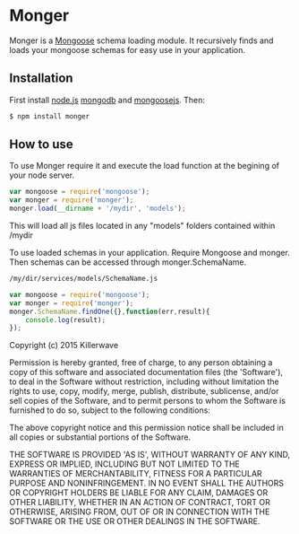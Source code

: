 # Monger

Monger is a [Mongoose](http://mongoosejs.com/) schema loading module. It recursively finds and loads your mongoose schemas for easy use in your application.

## Installation

First install [node.js](http://nodejs.org/) [mongodb](http://www.mongodb.org/downloads) and [mongoosejs](http://mongoosejs.com/). Then:

```sh
$ npm install monger
```

## How to use

To use Monger require it and execute the load function at the begining of your node server.

```js
var mongoose = require('mongoose');
var monger = require('monger');
monger.load(__dirname + '/mydir', 'models');
```

This will load all js files located in any "models" folders contained within /mydir

To use loaded schemas in your application. Require Mongoose and monger.
Then schemas can be accessed through monger.SchemaName.

```sh
/my/dir/services/models/SchemaName.js
```

```js
var mongoose = require('mongoose');
var monger = require('monger');
monger.SchemaName.findOne({},function(err,result){
    console.log(result);
});
```


Copyright (c) 2015 Killerwave

Permission is hereby granted, free of charge, to any person obtaining
a copy of this software and associated documentation files (the
'Software'), to deal in the Software without restriction, including
without limitation the rights to use, copy, modify, merge, publish,
distribute, sublicense, and/or sell copies of the Software, and to
permit persons to whom the Software is furnished to do so, subject to
the following conditions:

The above copyright notice and this permission notice shall be
included in all copies or substantial portions of the Software.

THE SOFTWARE IS PROVIDED 'AS IS', WITHOUT WARRANTY OF ANY KIND,
EXPRESS OR IMPLIED, INCLUDING BUT NOT LIMITED TO THE WARRANTIES OF
MERCHANTABILITY, FITNESS FOR A PARTICULAR PURPOSE AND NONINFRINGEMENT.
IN NO EVENT SHALL THE AUTHORS OR COPYRIGHT HOLDERS BE LIABLE FOR ANY
CLAIM, DAMAGES OR OTHER LIABILITY, WHETHER IN AN ACTION OF CONTRACT,
TORT OR OTHERWISE, ARISING FROM, OUT OF OR IN CONNECTION WITH THE
SOFTWARE OR THE USE OR OTHER DEALINGS IN THE SOFTWARE.

